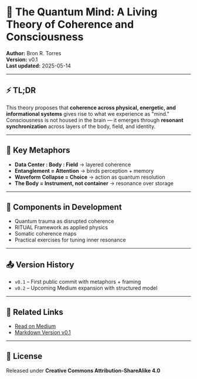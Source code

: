 # 🧠 The Quantum Mind: A Living Theory of Coherence and Consciousness

**Author:** Bron R. Torres  
**Version:** v0.1  
**Last updated:** 2025-05-14  

---

## ⚡️ TL;DR

This theory proposes that **coherence across physical, energetic, and informational systems** gives rise to what we experience as "mind."  
Consciousness is not housed in the brain — it emerges through **resonant synchronization** across layers of the body, field, and identity.

---

## 🧭 Key Metaphors

- **Data Center : Body : Field** → layered coherence
- **Entanglement = Attention** → binds perception + memory
- **Waveform Collapse = Choice** → action as quantum resolution
- **The Body = Instrument, not container** → resonance over storage

---

## 🧬 Components in Development

- Quantum trauma as disrupted coherence
- RITUAL Framework as applied physics
- Somatic coherence maps
- Practical exercises for tuning inner resonance

---

## 📤 Version History

- `v0.1` – First public commit with metaphors + framing
- `v0.2` – Upcoming Medium expansion with structured model

---

## 📎 Related Links

- [Read on Medium](https://medium.com/@bron_24012/the-quantum-mind-a-living-theory-of-coherence-and-consciousness-8f01831c61a7)
- [Markdown Version v0.1](https://github.com/bronrtorres/the-quantum-mind/blob/main/QuantumMind-v0.1.md)

---

## 🧾 License

Released under **Creative Commons Attribution-ShareAlike 4.0**
